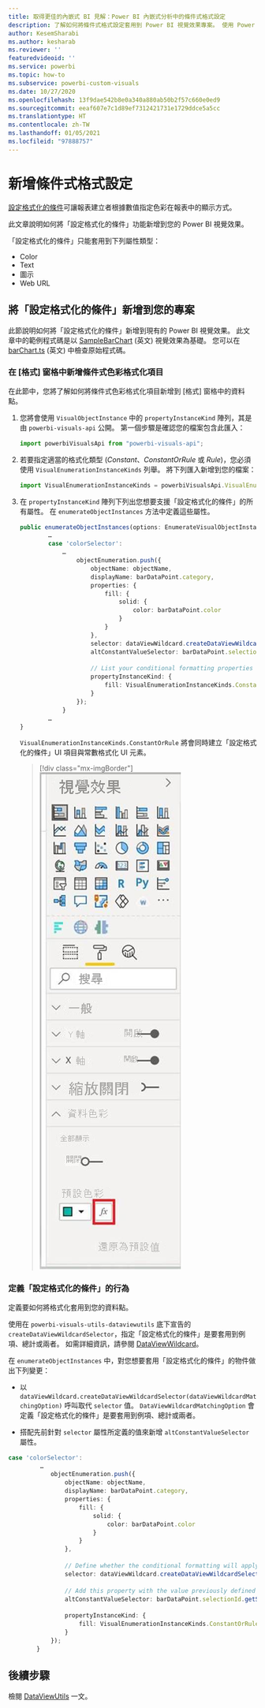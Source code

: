 ```yaml
---
title: 取得更佳的內嵌式 BI 見解：Power BI 內嵌式分析中的條件式格式設定
description: 了解如何將條件式格式設定套用到 Power BI 視覺效果專案。 使用 Power BI 內嵌式分析，取得更佳的內嵌式 BI 見解。
author: KesemSharabi
ms.author: kesharab
ms.reviewer: ''
featuredvideoid: ''
ms.service: powerbi
ms.topic: how-to
ms.subservice: powerbi-custom-visuals
ms.date: 10/27/2020
ms.openlocfilehash: 13f9dae542b8e0a340a880ab50b2f57c660e0ed9
ms.sourcegitcommit: eeaf607e7c1d89ef7312421731e1729ddce5a5cc
ms.translationtype: HT
ms.contentlocale: zh-TW
ms.lasthandoff: 01/05/2021
ms.locfileid: "97888757"
---
```

# <a name="add-conditional-formatting"></a>新增條件式格式設定

[設定格式化的條件](../../visuals/service-tips-and-tricks-for-color-formatting.md#conditional-formatting-for-visualizations)可讓報表建立者根據數值指定色彩在報表中的顯示方式。

此文章說明如何將「設定格式化的條件」功能新增到您的 Power BI 視覺效果。

「設定格式化的條件」只能套用到下列屬性類型：
* Color
* Text
* 圖示
* Web URL

## <a name="add-conditional-formatting-to-your-project"></a>將「設定格式化的條件」新增到您的專案

此節說明如何將「設定格式化的條件」新增到現有的 Power BI 視覺效果。 此文章中的範例程式碼是以 [SampleBarChart](https://github.com/microsoft/PowerBI-visuals-sampleBarChart) \(英文\) 視覺效果為基礎。 您可以在 [barChart.ts](https://github.com/microsoft/PowerBI-visuals-sampleBarChart/blob/master/src/barChart.ts) \(英文\) 中檢查原始程式碼。

### <a name="add-a-conditional-color-formatting-entry-in-the-format-pane"></a>在 [格式] 窗格中新增條件式色彩格式化項目

在此節中，您將了解如何將條件式色彩格式化項目新增到 [格式] 窗格中的資料點。

1. 您將會使用 `VisualObjectInstance` 中的 `propertyInstanceKind` 陣列，其是由 `powerbi-visuals-api` 公開。 第一個步驟是確認您的檔案包含此匯入：

    ```typescript
    import powerbiVisualsApi from "powerbi-visuals-api";
    ```

2. 若要指定適當的格式化類型 (*Constant*、*ConstantOrRule* 或 *Rule*)，您必須使用 `VisualEnumerationInstanceKinds` 列舉。 將下列匯入新增到您的檔案：

    ```typescript
    import VisualEnumerationInstanceKinds = powerbiVisualsApi.VisualEnumerationInstanceKinds;
    ```

3. 在 `propertyInstanceKind` 陣列下列出您想要支援「設定格式化的條件」的所有屬性。 在 `enumerateObjectInstances` 方法中定義這些屬性。

    ```typescript
    public enumerateObjectInstances(options: EnumerateVisualObjectInstancesOptions): VisualObjectInstanceEnumeration {
            …
            case 'colorSelector':
                …
                    objectEnumeration.push({
                        objectName: objectName,
                        displayName: barDataPoint.category,
                        properties: {
                            fill: {
                                solid: {
                                    color: barDataPoint.color
                                }
                            }
                        },
                        selector: dataViewWildcard.createDataViewWildcardSelector(dataViewWildcard.DataViewWildcardMatchingOption.InstancesAndTotals),
                        altConstantValueSelector: barDataPoint.selectionId.getSelector(),

                        // List your conditional formatting properties
                        propertyInstanceKind: {
                            fill: VisualEnumerationInstanceKinds.ConstantOrRule
                        }
                    });
                }
            …
    }

    ```

    `VisualEnumerationInstanceKinds.ConstantOrRule` 將會同時建立「設定格式化的條件」UI 項目與常數格式化 UI 元素。

    >[!div class="mx-imgBorder"]
    >![在 Power BI 中顯示之設定格式化的條件按鈕的螢幕擷取畫面，其位於一般色彩按鈕旁邊。](media/conditional-formatting/conditional-formatting-ui.png)

### <a name="define-how-conditional-formatting-behaves"></a>定義「設定格式化的條件」的行為

定義要如何將格式化套用到您的資料點。

使用在 `powerbi-visuals-utils-dataviewutils` 底下宣告的 `createDataViewWildcardSelector`，指定「設定格式化的條件」是要套用到例項、總計或兩者。 如需詳細資訊，請參閱 [DataViewWildcard](utils-dataview.md#)。

在 `enumerateObjectInstances` 中，對您想要套用「設定格式化的條件」的物件做出下列變更：

 * 以 `dataViewWildcard.createDataViewWildcardSelector(dataViewWildcardMatchingOption)` 呼叫取代 `selector` 值。 `DataViewWildcardMatchingOption` 會定義「設定格式化的條件」是要套用到例項、總計或兩者。

* 搭配先前針對 `selector` 屬性所定義的值來新增 `altConstantValueSelector` 屬性。

```typescript
case 'colorSelector':
         …
            objectEnumeration.push({
                objectName: objectName,
                displayName: barDataPoint.category,
                properties: {
                    fill: {
                        solid: {
                            color: barDataPoint.color
                        }
                    }
                },

                // Define whether the conditional formatting will apply to instances, totals, or both
                selector: dataViewWildcard.createDataViewWildcardSelector(dataViewWildcard.DataViewWildcardMatchingOption.InstancesAndTotals),

                // Add this property with the value previously defined for the selector property
                altConstantValueSelector: barDataPoint.selectionId.getSelector(),

                propertyInstanceKind: { 
                    fill: VisualEnumerationInstanceKinds.ConstantOrRule
                }
            });
        }

```

## <a name="next-steps"></a>後續步驟

檢閱 [DataViewUtils](utils-dataview.md) 一文。